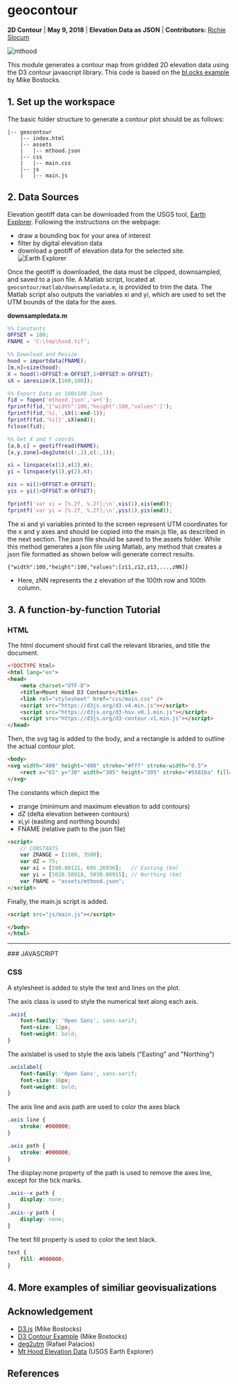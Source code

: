 # geocontour
**2D Contour** | **May 9, 2018** | **Elevation Data as JSON** | **Contributors:** [Richie Slocum](https://github.com/hokiespurs)

![mthood](https://github.com/hokiespurs/geocontour/blob/master/img/hood.gif?raw=true)

This module generates a contour map from gridded 2D elevation data using the D3 contour javascript library.  This code is based on the [bl.ocks example](https://bl.ocks.org/mbostock/4241134) by Mike Bostocks.

## 1\. Set up the workspace
The basic folder structure to generate a contour plot should be as follows:
```
|-- geocontour
    |-- index.html
    |-- assets
    |   |-- mthood.json
    |-- css
    |   |-- main.css
    |-- js
    |   |-- main.js
```
## 2\. Data Sources
Elevation geotiff data can be downloaded from the USGS tool, [Earth Explorer](https://earthexplorer.usgs.gov/).  Following the instructions on the webpage:
- draw a bounding box for your area of interest
- filter by digital elevation data
- download a geotiff of elevation data for the selected site. 
![Earth Explorer](https://github.com/hokiespurs/geocontour/blob/master/img/earthexplorer.png?raw=true)

Once the geotiff is downloaded, the data must be clipped, downsampled, and saved to a json file.  A Matlab script, located at `geocontour/matlab/downsampledata.m`, is provided to trim the data.  The Matlab script also outputs the variables xi and yi, which are used to set the UTM bounds of the data for the axes.

**downsampledata.m**
```matlab
%% Constants
OFFSET = 100;
FNAME = 'C:\tmp\hood.tif';

%% Download and Resize
hood = importdata(FNAME);
[m,n]=size(hood);
X = hood(1+OFFSET:m-OFFSET,1+OFFSET:n-OFFSET);
sX = imresize(X,[100,100]);

%% Export Data as 100x100 Json
fid = fopen('mthood.json','w+t');
fprintf(fid,'{"width":100,"height":100,"values":[');
fprintf(fid,'%i,',sX(1:end-1));
fprintf(fid,'%i]}',sX(end));
fclose(fid);

%% Get X and Y coords
[a,b,c] = geotiffread(FNAME);
[x,y,zone]=deg2utm(c(:,2),c(:,1));

xi = linspace(x(1),x(2),m);
yi = linspace(y(1),y(2),n);

xis = xi(1+OFFSET:m-OFFSET);
yis = yi(1+OFFSET:m-OFFSET);

fprintf('var xi = [%.2f, %.2f];\n',xis(1),xis(end));
fprintf('var yi = [%.2f, %.2f];\n',yis(1),yis(end));
```
The xi and yi variables printed to the screen represent UTM coordinates for the x and y axes and should be copied into the main.js file, as described in the next section.  The json file should be saved to the assets folder.  While this method generates a json file using Matlab, any method that creates a json file formatted as shown below will generate correct results.
```
{"width":100,"height":100,"values":[z11,z12,z13,...,zNN]}
```
* Here, zNN represents the z elevation of the 100th row and 100th column.

## 3\. A function-by-function Tutorial

### HTML
The html document should first call the relevant libraries, and title the document.
``` html
<!DOCTYPE html>
<html lang="en">
<head>
    <meta charset="UTF-8">
    <title>Mount Hood D3 Contours</title>
    <link rel="stylesheet" href="css/main.css" />
    <script src="https://d3js.org/d3.v4.min.js"></script>
    <script src="https://d3js.org/d3-hsv.v0.1.min.js"></script>
    <script src="https://d3js.org/d3-contour.v1.min.js"></script>
</head>
```

Then, the svg tag is added to the body, and a rectangle is added to outline the actual contour plot.
``` html
<body>
<svg width="400" height="400" stroke="#fff" stroke-width="0.5">
    <rect x="65" y="30" width="305" height="305" stroke="#5581ba" fill="white"/>
</svg>
```

The constants which depict the
- zrange (minimum and maximum elevation to add contours)
- dZ (delta elevation between contours)
- xi,yi (easting and northing bounds)
- FNAME (relative path to the json file)
``` html
<script>
    // CONSTANTS
    var ZRANGE = [1100, 3500];
    var dZ = 75;
    var xi = [598.80121, 605.26936];   // Easting (km)
    var yi = [5020.50918, 5030.00915]; // Northing (km)
    var FNAME = "assets/mthood.json";
</script>
```

Finally, the main.js script is added.
``` html
<script src="js/main.js"></script>

</body>
</html>
```
<hr>
### JAVASCRIPT


### CSS
A stylesheet is added to style the text and lines on the plot.

The axis class is used to style the numerical text along each axis.
```css
.axis{
    font-family: 'Open Sans', sans-serif;
    font-size: 12px;
    font-weight: bold;
}
```
The axislabel is used to style the axis labels ("Easting" and "Northing")
```css
.axislabel{
    font-family: 'Open Sans', sans-serif;
    font-size: 16px;
    font-weight: bold;
}
```
The axis line and axis path are used to color the axes black
``` css
.axis line {
    stroke: #000000;
}

.axis path {
    stroke: #000000;
}
```

The display:none property of the path is used to remove the axes line, except for the tick marks.
``` css
.axis--x path {
    display: none;
}
.axis--y path {
    display: none;
}
```

The text fill property is used to color the text black.
``` css
text {
    fill: #000000;
}
```

## 4\. More examples of similiar geovisualizations

## Acknowledgement
- [D3.js](https://d3js.org/) (Mike Bostocks)
- [D3 Contour Example](https://bl.ocks.org/mbostock/4241134) (Mike Bostocks)
- [deg2utm](https://www.mathworks.com/matlabcentral/fileexchange/10915-deg2utm) (Rafael Palacios)
- [Mt Hood Elevation Data](https://earthexplorer.usgs.gov/) (USGS Earth Explorer)

## References
